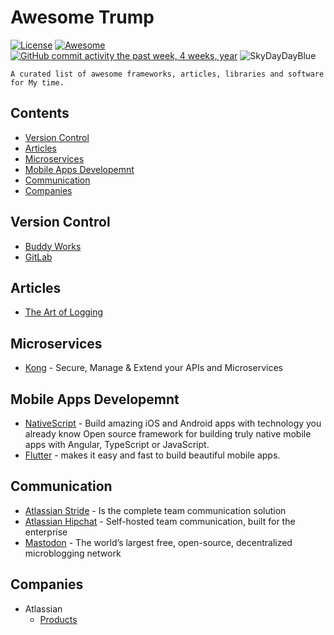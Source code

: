Awesome Trump
========================
[![License](https://img.shields.io/github/license/mashape/apistatus.svg)](https://mit-license.org/)
[![Awesome](https://cdn.rawgit.com/sindresorhus/awesome/d7305f38d29fed78fa85652e3a63e154dd8e8829/media/badge.svg)](https://github.com/SkyDayDayBlue/awesome-sddb)
[![GitHub commit activity the past week, 4 weeks, year](https://img.shields.io/github/commit-activity/y/eslint/eslint.svg)](https://github.com/SkyDayDayBlue/awesome-trump/commits/master)
![SkyDayDayBlue](https://stores.org/wp-content/uploads/2017/07/blue_skies.jpg)


```
A curated list of awesome frameworks, articles, libraries and software for My time.
```

## Contents
- [Version Control](#version-control)
- [Articles](#articles)
- [Microservices](#microservices)
- [Mobile Apps Developemnt](#mobile-apps-developemnt)
- [Communication](#communication)
- [Companies](#companies)

## Version Control
- [Buddy Works](https://buddy.works/)
- [GitLab](https://about.gitlab.com/)

## Articles
- [The Art of Logging](https://www.codeproject.com/Articles/42354/The-Art-of-Logging)

## Microservices
- [Kong](https://getkong.org/) - Secure, Manage & Extend your APIs and Microservices

## Mobile Apps Developemnt
- [NativeScript](https://www.nativescript.org/) - Build amazing iOS and Android apps with technology you already know Open source framework for building truly native mobile apps with Angular, TypeScript or JavaScript.
- [Flutter](https://flutter.io/) - makes it easy and fast to build beautiful mobile apps.

## Communication
- [Atlassian Stride](https://www.stride.com/) - Is the complete team communication solution
- [Atlassian Hipchat](https://www.atlassian.com/software/hipchat) - Self-hosted team communication, built for the enterprise
- [Mastodon](https://joinmastodon.org/) - The world’s largest free, open-source, decentralized microblogging network

## Companies
- Atlassian
  - [Products](https://www.atlassian.com/software)
